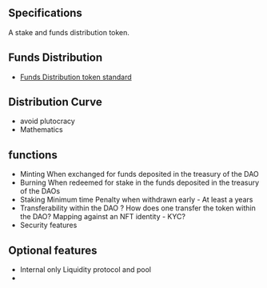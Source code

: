 ## Specifications

A stake and funds distribution token.


## Funds Distribution

* [Funds Distribution token standard](https://github.com/ethereum/EIPs/issues/2222)



## Distribution Curve

* avoid plutocracy
* Mathematics


## functions

* Minting
  When exchanged for funds deposited in the treasury of the DAO
* Burning
  When redeemed for stake in the funds deposited in the treasury of the DAOs
* Staking
  Minimum time
  Penalty when withdrawn early - At least a years
* Transferability within the DAO ?
  How does one transfer the token within the DAO?
  Mapping against an NFT identity - KYC?
* Security features


## Optional features

* Internal only Liquidity protocol and pool
* 
